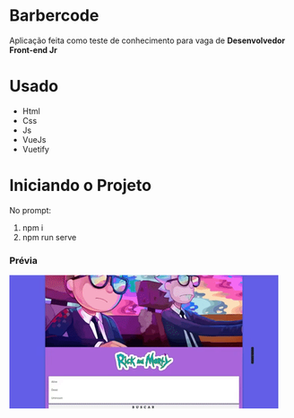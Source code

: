 # Barbercode
Aplicação feita como teste de conhecimento para vaga de  <strong>Desenvolvedor Front-end Jr</strong>

# Usado

<ul>
  <li>Html</li>
  <li>Css</li>
  <li>Js</li>
  <li>VueJs</li>
  <li>Vuetify</li>
</ul>

# Iniciando o Projeto
No prompt:

<ol>
  <li>npm i</li>
  <li>npm run serve</li>
</ol>

<h3>Prévia</h3>

![Previa](https://github.com/ericmartinsm/FarmaDevTeste/blob/main/src/gifs/rick.gif)





